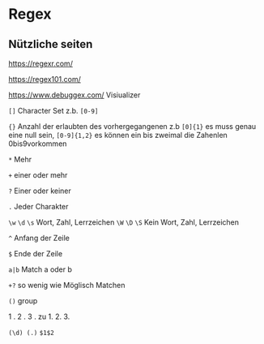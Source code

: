 # Regex

## Nützliche seiten

<https://regexr.com/>

<https://regex101.com/>

<https://www.debuggex.com/> Visiualizer

`[]` Character Set z.b. `[0-9]`

`{}` Anzahl der erlaubten des vorhergegangenen z.b `[0]{1}` es muss genau eine null sein, `[0-9]{1,2}` es können ein bis zweimal die Zahenlen 0bis9vorkommen

`*` Mehr

`+` einer oder mehr

`?` Einer oder keiner

`.` Jeder Charakter

`\w` `\d` `\s` Wort, Zahl, Lerrzeichen
`\W` `\D` `\S` Kein Wort, Zahl, Lerrzeichen

`^` Anfang der Zeile

`$` Ende der Zeile

`a|b` Match a oder b

`+?` so wenig wie Möglisch Matchen

`()` group

1 .
2 .
3 .
zu
1.
2.
3.

`(\d) (.)`
`$1$2`

